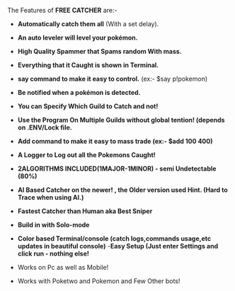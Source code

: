The Features of __FREE CATCHER__ are:-

- **Automatically catch them all** (With a set delay).
- **An auto leveler will level your pokémon.**

- **High Quality Spammer that Spams random With mass.**

- **Everything that it Caught is shown in Terminal.**
- **say command to make it easy to control.** (ex:- $say p!pokemon)
- **Be notified when a pokémon is detected.**

- **You can Specify Which Guild to Catch and not!**
- **Use the Program On Multiple Guilds without global tention! (depends on .ENV/Lock file.**

- **Add command to make it easy to mass trade (ex:- $add 100 400)**
- **A Logger to Log out all the Pokemons Caught!**

- **2ALGORITHMS INCLUDED(1MAJOR-1MINOR) - __semi Undetectable (80%)__**<your mistakes counts>
- **__AI Based Catcher on the newer!__ , the Older version used Hint. (Hard to Trace when using AI.)**

- **Fastest Catcher than Human aka Best Sniper**
- **Build in with Solo-mode**

- **Color based Terminal/console (catch logs,commands usage,etc updates in beautiful console)**
-**Easy Setup (Just enter Settings and click run - nothing else!**

- Works on Pc as well as Mobile!
- Works with Poketwo and Pokemon and Few Other bots!
